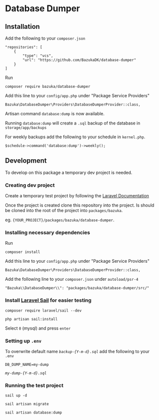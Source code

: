 # Database Dumper

## Installation

Add the following to your `composer.json`
```
"repositories": [
    {
        "type": "vcs",
        "url": "https://github.com/BazukaDK/database-dumper"
    }
]
```

Run
```
composer require bazuka/database-dumper
```

Add this line to your `config/app.php` under "Package Service Providers"
```
Bazuka\DatabaseDumper\Providers\DatabaseDumperProvider::class,
```

Artisan command `database:dump` is now available.

Running `database:dump` will create a `.sql` backup of the database in `storage/app/backups`

For weekly backups add the following to your schedule in `kernel.php`.

```
$schedule->command('database:dump')->weekly();
```

## Development

To develop on this package a temporary dev project is needed. 

### Creating dev project

Create a temporary test project by following the [Laravel Documentation](https://laravel.com/docs/10.x/installation)

Once the project is created clone this repository into the project. Is should be cloned into the root of the project into `packages/bazuka`.

eg. `{YOUR_PROJECT}/packages/bazuka/database-dumper`.

### Installing necessary dependencies

Run
```
composer install
```

Add this line to your `config/app.php` under "Package Service Providers"
```
Bazuka\DatabaseDumper\Providers\DatabaseDumperProvider::class,
```

Add the following line to your `composer.json` under `autoload/psr-4`
```
"Bazuka\\DatabaseDumper\\": "packages/bazuka/database-dumper/src/"
```

### Install [Laravel Sail](https://laravel.com/docs/10.x/sail) for easier testing
```
composer require laravel/sail --dev
```
```
php artisan sail:install
```
Select `0` (mysql) and press `enter`

### Setting up `.env`

To overwrite default name *`backup-{Y-m-d}.sql`* add the following to your `.env`
```
DB_DUMP_NAME=my-dump
```
*`my-dump-{Y-m-d}.sql`*

### Running the test project

```
sail up -d
```

```
sail artisan migrate
```

```
sail artisan database:dump
```
